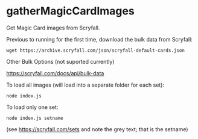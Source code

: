 # gatherMagicCardImages
Get Magic Card images from Scryfall.

Previous to running for the first time, download the bulk data from Scryfall:

```
wget https://archive.scryfall.com/json/scryfall-default-cards.json
```

Other Bulk Options (not suported currently)

https://scryfall.com/docs/api/bulk-data


To load all images (will load into a separate folder for each set):
```
node index.js
```

To load only one set:
```
node index.js setname
```

(see https://scryfall.com/sets and note the grey text; that is the setname)


